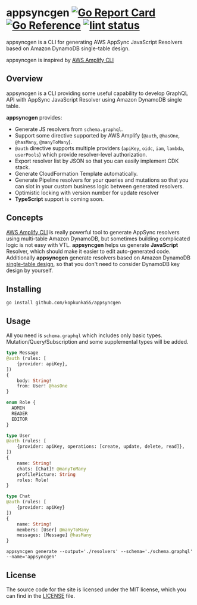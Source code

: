 # appsyncgen [![Go Report Card](https://goreportcard.com/badge/github.com/kopkunka55/appsyncgen)](https://goreportcard.com/report/github.com/kopkunka55/appsyncgen) [![Go Reference](https://pkg.go.dev/badge/github.com/kopkunka55/appsyncgen.svg)](https://pkg.go.dev/github.com/kopkunka55/appsyncgen) [![lint status](https://github.com/kopkunka55/appsyncgen/workflows/lint/badge.svg)](https://github.com/kopkunka55/appsyncgen/actions)

appsyncgen is a CLI for generating AWS AppSync JavaScript Resolvers based on Amazon DynamoDB single-table design.

appsyncgen is inspired by [AWS Amplify CLI](https://docs.amplify.aws/cli/)

## Overview

appsyncgen is a CLI providing some useful capability to develop GraphQL API with AppSync JavaScript Resolver using Amazon DynamoDB single table.

**appsyncgen** provides:

* Generate JS resolvers from `schema.graphql`.
* Support some directive supported by AWS Amplify (`@auth`, `@hasOne`, `@hasMany`, `@manyToMany`).
* `@auth` directive supports multiple providers (`apiKey`, `oidc`, `iam`, `lambda`, `userPools`) which provide resolver-level authorization.
* Export resolver list by JSON so that you can easily implement CDK stack.
* Generate CloudFormation Template automatically.
* Generate Pipeline resolvers for your queries and mutations so that you can slot in your custom business logic between generated resolvers.
* Optimistic locking with version number for update resolver
* **TypeScript** support is coming soon.

## Concepts

[AWS Amplify CLI](https://docs.amplify.aws/cli/) is really powerful tool to generate AppSync resolvers using multi-table Amazon DynamoDB, but sometimes building complicated logic is not easy with VTL. **appsyncgen** helps us generate **JavaScript** Resolver, which should make it easier to edit auto-generated code. Additionally **appsyncgen** generate resolvers based on Amazon DynamoDB [single-table design](https://aws.amazon.com/blogs/compute/creating-a-single-table-design-with-amazon-dynamodb/), so that you don't need to consider DynamoDB key design by yourself.

## Installing
```shell
go install github.com/kopkunka55/appsyncgen
```
## Usage
All you need is `schema.graphql` which includes only basic types. Mutation/Query/Subscription and some supplemental types will be added.

```graphql
type Message
@auth (rules: [
    {provider: apiKey},
])
{
    body: String!
    from: User! @hasOne
}

enum Role {
  ADMIN
  READER
  EDITOR
}

type User
@auth (rules: [
    {provider: apiKey, operations: [create, update, delete, read]},
])
{
    name: String!
    chats: [Chat]! @manyToMany
    profilePicture: String
    roles: Role!
}

type Chat
@auth (rules: [
    {provider: apiKey}
])
{
    name: String!
    members: [User] @manyToMany
    messages: [Message] @hasMany
}
```

```shell
appsyncgen generate --output='./resolvers' --schema='./schema.graphql' --name='appsyncgen'
```

## License

The source code for the site is licensed under the MIT license, which you can find in the [LICENSE](./LICENSE) file.


